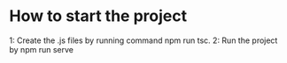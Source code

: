 # How to start the project

1: Create the .js files by running command npm run tsc.
2: Run the project by npm run serve
